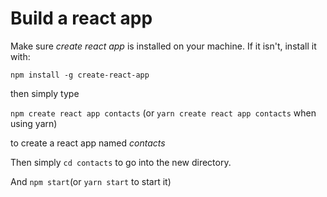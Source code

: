 # Build a react app
Make sure _create react app_ is installed on your machine. If it isn't, install it with:

`npm install -g create-react-app`

then simply type

`npm create react app contacts` (or `yarn create react app contacts` when using yarn)

to create a react app named _contacts_

Then simply `cd contacts` to go into the new directory.

And `npm start`(or `yarn start` to start it)
